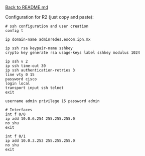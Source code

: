 [Back to README.md](./../../README.md)

Configuration for R2 (just copy and paste):
```
# ssh configuration and user creation
config t

ip domain-name adminredes.escom.ipn.mx

ip ssh rsa keypair-name sshkey
crypto key generate rsa usage-keys label sshkey modulus 1024

ip ssh v 2
ip ssh time-out 30
ip ssh authentication-retries 3
line vty 0 15
password cisco
login local
transport input ssh telnet
exit

username admin privilege 15 password admin

# Interfaces
int f 0/0
ip add 10.0.6.254 255.255.255.0
no shu
exit

int f 0/1
ip add 10.0.3.253 255.255.255.0
no shu
exit

```